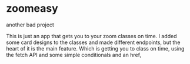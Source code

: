 # zoomeasy
another bad project

This is just an app that gets you to your zoom classes on time. I added some card designs to the classes and made different endpoints, but the heart of it is the main feature.
Which is getting you to class on time, using the fetch API and some simple conditionals and an href,
